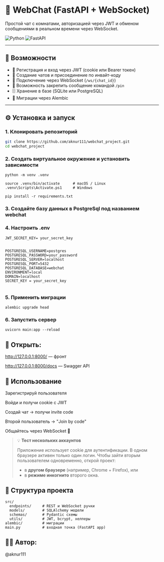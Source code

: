 # 💬 WebChat (FastAPI + WebSocket)

Простой чат с комнатами, авторизацией через JWT и обменом сообщениями в реальном времени через WebSocket.

![Python](https://img.shields.io/badge/python-3.11-blue.svg)
![FastAPI](https://img.shields.io/badge/FastAPI-0.111-green)

---

## 🚀 Возможности
- 👤 Регистрация и вход через JWT (cookie или Bearer токен)
- 💬 Создание чатов и присоединение по инвайт-коду
- 🔗 Подключение через WebSocket (`/ws/{chat_id}`)
- 📌 Возможность закрепить сообщение командой `/pin`
- 🗄️ Хранение в базе (SQLite или PostgreSQL)
- 🔄 Миграции через Alembic

---

## ⚙️ Установка и запуск

### 1. Клонировать репозиторий
```bash
git clone https://github.com/aknur111/webchat_project.git
cd webchat_project

```
### 2. Создать виртуальное окружение и установить зависимости

```
python -m venv .venv

source .venv/bin/activate      # macOS / Linux
.venv\Scripts\Activate.ps1     # Windows

pip install -r requirements.txt

```
### 3. Создайте базу данных в PostgreSql под названием **webchat**


### 4. Настроить .env
```
JWT_SECRET_KEY= your_secret_key


POSTGRESQL_USERNAME=postgres
POSTGRESQL_PASSWORD=your_password
POSTGRESQL_SERVER=localhost
POSTGRESQL_PORT=5432
POSTGRESQL_DATABASE=webchat
ENVIRONMENT=local
DOMAIN=localhost
SECRET_KEY = your_secret_key


```

### 5. Применить миграции
```
alembic upgrade head
```
### 6. Запустить сервер
```
uvicorn main:app --reload
```

## 📍 Открыть:

http://127.0.0.1:8000/
 — фронт

http://127.0.0.1:8000/docs
 — Swagger API

## 📝 Использование

Зарегистрируй пользователя

Войди и получи cookie с JWT

Создай чат → получи invite code

Второй пользователь → "Join by code"

Общайтесь через WebSocket 🎉

> 💡 **Тест нескольких аккаунтов**
>
> Приложение использует cookie для аутентификации. В одном браузере активен только один логин.
> Чтобы зайти вторым пользователем одновременно, открой проект:
> - в **другом браузере** (например, Chrome + Firefox), или
> - в **режиме инкогнито** второго окна.

## 📂 Структура проекта
```
src/
  endpoints/     # REST и WebSocket ручки
  models/        # SQLAlchemy модели
  schemas/       # Pydantic схемы
  utils/         # JWT, bcrypt, хелперы
alembic/         # миграции
main.py          # входная точка (FastAPI app)
```

## 👩‍💻 Автор: 
@aknur111
